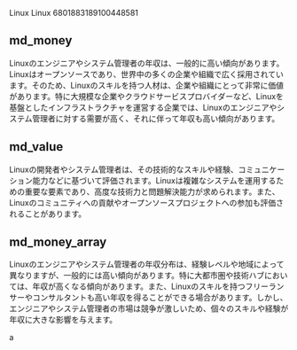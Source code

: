Linux
Linux
6801883189100448581



## md_money

Linuxのエンジニアやシステム管理者の年収は、一般的に高い傾向があります。Linuxはオープンソースであり、世界中の多くの企業や組織で広く採用されています。そのため、Linuxのスキルを持つ人材は、企業や組織にとって非常に価値があります。特に大規模な企業やクラウドサービスプロバイダーなど、Linuxを基盤としたインフラストラクチャを運営する企業では、Linuxのエンジニアやシステム管理者に対する需要が高く、それに伴って年収も高い傾向があります。


## md_value

Linuxの開発者やシステム管理者は、その技術的なスキルや経験、コミュニケーション能力などに基づいて評価されます。Linuxは複雑なシステムを運用するための重要な要素であり、高度な技術力と問題解決能力が求められます。また、Linuxのコミュニティへの貢献やオープンソースプロジェクトへの参加も評価されることがあります。


## md_money_array

Linuxのエンジニアやシステム管理者の年収分布は、経験レベルや地域によって異なりますが、一般的には高い傾向があります。特に大都市圏や技術ハブにおいては、年収が高くなる傾向があります。また、Linuxのスキルを持つフリーランサーやコンサルタントも高い年収を得ることができる場合があります。しかし、エンジニアやシステム管理者の市場は競争が激しいため、個々のスキルや経験が年収に大きな影響を与えます。





a








